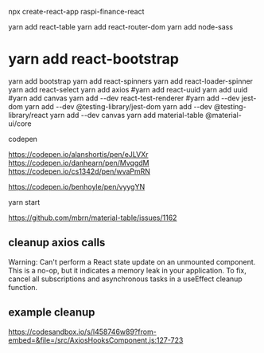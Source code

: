 npx create-react-app raspi-finance-react

yarn add react-table
yarn add react-router-dom
yarn add node-sass
# yarn add react-bootstrap
yarn add bootstrap
yarn add react-spinners
yarn add react-loader-spinner
yarn add react-select
yarn add axios
#yarn add react-uuid
yarn add uuid
#yarn add canvas
yarn add --dev react-test-renderer
#yarn add --dev jest-dom
yarn add --dev @testing-library/jest-dom
yarn add --dev @testing-library/react
yarn add --dev canvas
yarn add material-table @material-ui/core


codepen

https://codepen.io/alanshortis/pen/eJLVXr
https://codepen.io/danhearn/pen/MvqgdM
https://codepen.io/cs1342d/pen/wvaPmRN


https://codepen.io/benhoyle/pen/vyygYN

yarn start

https://github.com/mbrn/material-table/issues/1162


## cleanup axios calls
Warning: Can't perform a React state update on an unmounted component. This is a no-op, but it indicates a memory leak in your application. To fix, cancel all subscriptions and asynchronous tasks in a useEffect cleanup function.

## example cleanup
https://codesandbox.io/s/l458746w89?from-embed=&file=/src/AxiosHooksComponent.js:127-723
